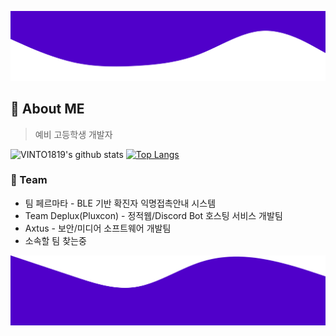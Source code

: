 ![VINTO1819's github stats](./Images/Top.svg)
## 🌠 About ME
> 예비 고등학생 개발자
   
![VINTO1819's github stats](https://github-readme-stats.vercel.app/api?username=VINTO1819&theme=vue&show_icons=true&hide_border=true)
[![Top Langs](https://github-readme-stats.vercel.app/api/top-langs/?username=VINTO1819&theme=vue&layout=compact)](https://github.com/anuraghazra/github-readme-stats)
   
### 📱 Team
 * 팀 페르마타 - BLE 기반 확진자 익명접촉안내 시스템
 * Team Deplux(Pluxcon) - 정적웹/Discord Bot 호스팅 서비스 개발팀
 * Axtus - 보안/미디어 소프트웨어 개발팀
 * 소속할 팀 찾는중

![VINTO1819's github stats](./Images/Bottom.svg)